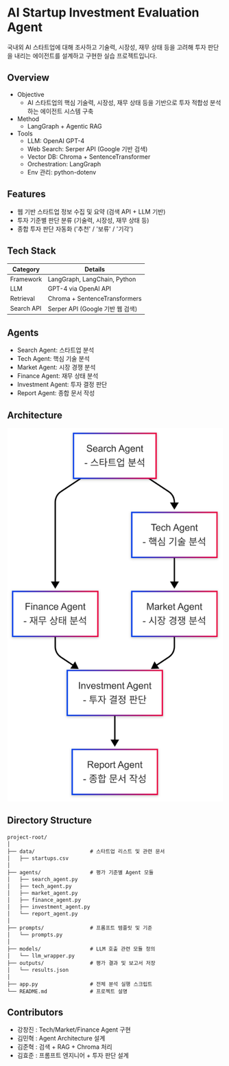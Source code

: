 # AI Startup Investment Evaluation Agent

국내외 AI 스타트업에 대해 조사하고 기술력, 시장성, 재무 상태 등을 고려해 투자 판단을 내리는 에이전트를 설계하고 구현한 실습 프로젝트입니다.

## Overview

- Objective
  - AI 스타트업의 핵심 기술력, 시장성, 재무 상태 등을 기반으로 투자 적합성 분석하는 에이전트 시스템 구축
- Method
  - LangGraph + Agentic RAG 
- Tools
  - LLM: OpenAI GPT-4  
  - Web Search: Serper API (Google 기반 검색)  
  - Vector DB: Chroma + SentenceTransformer  
  - Orchestration: LangGraph  
  - Env 관리: python-dotenv  

## Features

- 웹 기반 스타트업 정보 수집 및 요약 (검색 API + LLM 기반)
- 투자 기준별 판단 분류 (기술력, 시장성, 재무 상태 등)
- 종합 투자 판단 자동화 ('추천' / '보류' / '기각')

## Tech Stack 

| Category     | Details                                |
|--------------|----------------------------------------|
| Framework    | LangGraph, LangChain, Python           |
| LLM          | GPT-4 via OpenAI API                   |
| Retrieval    | Chroma + SentenceTransformers          |
| Search API   | Serper API (Google 기반 웹 검색)        |


## Agents
 
- Search Agent: 스타트업 분석
- Tech Agent: 핵심 기술 분석
- Market Agent: 시장 경쟁 분석
- Finance Agent: 재무 상태 분석
- Investment Agent: 투자 결정 판단
- Report Agent: 종합 문서 작성

## Architecture
![architecture](./assets/architecture.png)

## Directory Structure
```
project-root/
│
├── data/                  # 스타트업 리스트 및 관련 문서
│   ├── startups.csv
│
├── agents/                # 평가 기준별 Agent 모듈
│   ├── search_agent.py
│   ├── tech_agent.py
│   ├── market_agent.py
│   ├── finance_agent.py
│   ├── investment_agent.py
│   └── report_agent.py
│
├── prompts/               # 프롬프트 템플릿 및 기준
│   └── prompts.py
│
├── models/                # LLM 호출 관련 모듈 정의
│   └── llm_wrapper.py
├── outputs/               # 평가 결과 및 보고서 저장
│   └── results.json
│
├── app.py                 # 전체 분석 실행 스크립트
└── README.md              # 프로젝트 설명
```

## Contributors 
- 강창진 : Tech/Market/Finance Agent 구현
- 김민혁 : Agent Architecture 설계
- 김준혁 : 검색 + RAG + Chroma 처리
- 김효준 : 프롬프트 엔지니어 + 투자 판단 설계
